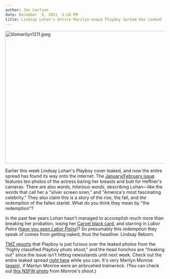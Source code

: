 ```yaml
---
author: Jen Carlson
date: December  9, 2011  3:26 PM
title: Lindsay Lohan's Entire Marilyn-esque Playboy Spread Has Leaked
---
```


<p><span class="mt-enclosure mt-enclosure-image" style="display: inline;"> <img alt="lilomarilyn1211.jpeg" src="https://web.archive.org/web/20111210174630im_/http://gothamist.com/attachments/arts_jen/lilomarilyn1211.jpeg" width="640" height="419" class="image-none"> </span></p>

<p>Earlier this week Lindsay Lohan&apos;s Playboy cover leaked, and now the entire spread has found its way onto the internet. The <a href="https://web.archive.org/web/20111210174630/http://gothamist.com/2011/10/25/lindsay_lohan_bares_all_for_1_milli.php">January/February issue</a> features ten photos of the actress baring her breasts and butt for Heffner&apos;s cameras. There are also words, <em>hilarious words</em>, describing Lohan&#x2014;like the words that call her a &quot;silver screen siren,&quot; and &quot;America&apos;s most fascinating celebrity.&quot; They also claim this is a story of the rise, the fall, and <em>the redemption</em> of the fallen starlet. What do you think they mean by &quot;the redemption&quot;? </p>

<p>In the past few years Lohan hasn&apos;t managed to accomplish much more than breaking her probation, losing her <a href="https://web.archive.org/web/20111210174630/http://gothamist.com/2010/06/17/carvel_black_card_is_real_lohans_ab.php">Carvel black card</a>, and starring in <em>Labor Pains</em> (<a href="https://web.archive.org/web/20111210174630/http://www.youtube.com/watch?v=fNvvZ7Bi4es">have you seen <em>Labor Pains</em></a>)? So presumably this redemption they speak of comes from getting naked, thus the headline: Lindsay Reborn.</p>

<p><a href="https://web.archive.org/web/20111210174630/http://www.tmz.com/2011/12/09/lindsay-lohan-naked-photo-leak-playboy/#.TuJktXO-Y0U">TMZ reports</a> that Playboy is just furious over the leaked photos from the &quot;highly classified Playboy photo shoot,&quot; and the head honchos are &quot;freaking out&quot; since the issue isn&apos;t hitting newsstands until next week. Check out the entire leaked spread <a href="https://web.archive.org/web/20111210174630/http://imgur.com/a/y2PNH#238Al">right here</a> while you can. It&apos;s very Marilyn Monroe (<a href="https://web.archive.org/web/20111210174630/http://gothamist.com/2008/02/18/lindsay_lohan_r.php">again</a>), if Marilyn Monroe were an airbrushed trainwreck. (You can check out <a href="https://web.archive.org/web/20111210174630/http://vintagesonia.tumblr.com/post/4318919711">this NSFW photo</a> from Monroe&apos;s shoot.)</p>